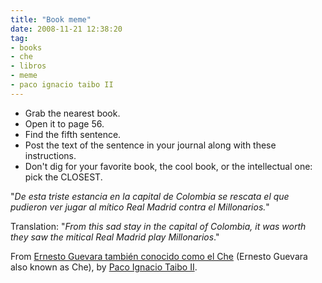```yaml
---
title: "Book meme"
date: 2008-11-21 12:38:20
tag:
- books
- che
- libros
- meme
- paco ignacio taibo II
---
```

<ul>
	<li>Grab the nearest book.</li>
	<li>Open it to page 56.</li>
	<li>Find the fifth sentence.</li>
	<li>Post the text of the sentence in your journal along with these instructions.</li>
	<li>Don't dig for your favorite book, the cool book, or the intellectual one: pick the CLOSEST.</li>
</ul>
"<em>De esta triste estancia en la capital de Colombia se rescata el que pudieron ver jugar al mítico Real Madrid contra el Millonarios.</em>"

Translation: "<em>From this sad stay in the capital of Colombia, it was worth they saw the mitical Real Madrid play Millonarios</em>."

From <a href="http://gandhi.com.mx/index.cfm/id/Producto/dept/Libros/pid/258825">Ernesto Guevara también conocido como el Che</a> (Ernesto Guevara also known as Che), by <a href="http://en.wikipedia.org/wiki/Paco_Ignacio_Taibo_II">Paco Ignacio Taibo II</a>.